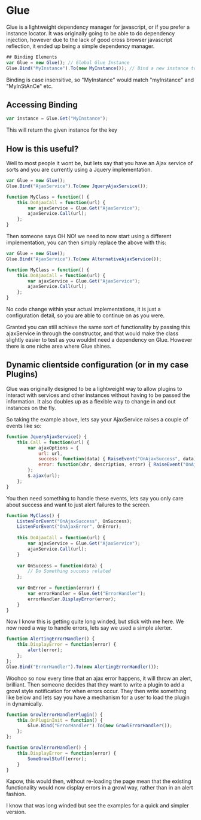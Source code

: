 # Glue

Glue is a lightweight dependency manager for javascript, or if you prefer a instance locator.
It was originally going to be able to do dependency injection, however due to the lack of good cross browser
javascript reflection, it ended up being a simple dependency manager.

```javascript
## Binding Elements
var Glue = new Glue(); // Global Glue Instance
Glue.Bind("MyInstance").To(new MyInstance()); // Bind a new instance to the key "MyInstance"
```

Binding is case insensitive, so "MyInstance" would match "myInstance" and "MyInStAnCe" etc.

## Accessing Binding
```javascript
var instance = Glue.Get("MyInstance");
```

This will return the given instance for the key

## How is this useful?

Well to most people it wont be, but lets say that you have an Ajax service of sorts and you are currently using 
a Jquery implementation.

```javascript
var Glue = new Glue();
Glue.Bind("AjaxService").To(new JqueryAjaxService());

function MyClass = function() {
	this.DoAjaxCall = function(url) {
		var ajaxService = Glue.Get("AjaxService");
		ajaxService.Call(url);
	};
}
```

Then someone says OH NO! we need to now start using a different implementation, you can then simply replace the above 
with this:

```javascript
var Glue = new Glue();
Glue.Bind("AjaxService").To(new AlternativeAjaxService());

function MyClass = function() {
	this.DoAjaxCall = function(url) {
		var ajaxService = Glue.Get("AjaxService");
		ajaxService.Call(url);
	};
}
```

No code change within your actual implementations, it is just a configuration detail, so you are able to continue on as you were.

Granted you can still achieve the same sort of functionality by passing this ajaxService in through the constructor, and that 
would make the class slightly easier to test as you wouldnt need a dependency on Glue. However there is one niche area where Glue 
shines.

## Dynamic clientside configuration (or in my case Plugins)

Glue was originally designed to be a lightweight way to allow plugins to interact with services and other instances without having to be 
passed the information. It also doubles up as a flexible way to change in and out instances on the fly.

So taking the example above, lets say your AjaxService raises a couple of events like so:

```javascript
function JqueryAjaxService() {
	this.Call = function(url) {
		var ajaxOptions = { 
			url: url,
			success: function(data) { RaiseEvent("OnAjaxSuccess", data); },
			error: function(xhr, description, error) { RaiseEvent("OnAjaxError", error); }
		};			
		$.ajax(url);
	};
}
```

You then need something to handle these events, lets say you only care about success and want to just alert failures to the screen.

```javascript
function MyClass() {
	ListenForEvent("OnAjaxSuccess", OnSuccess);
	ListenForEvent("OnAjaxError", OnError);
		
	this.DoAjaxCall = function(url) {
		var ajaxService = Glue.Get("AjaxService");
		ajaxService.Call(url);
	}
	
	var OnSuccess = function(data) {
		// Do Something success related
	};
	
	var OnError = function(error) {
		var errorHandler = Glue.Get("ErrorHandler");
		errorHandler.DisplayError(error);
	}
}
```

Now I know this is getting quite long winded, but stick with me here. We now need a way to handle errors, lets say we used a simple alerter.

```javascript
function AlertingErrorHandler() {
	this.DisplayError = function(error) {
		alert(error);
	};
};
Glue.Bind("ErrorHandler").To(new AlertingErrorHandler());
```

Woohoo so now every time that an ajax error happens, it will throw an alert, brilliant. Then someone decides that they want to write a plugin to add
a growl style notification for when errors occur. They then write something like below and lets say you have a mechanism for a user to load the plugin 
in dynamically.

```javascript
function GrowlErrorHandlerPlugin() {
	this.OnPluginInit = function() {
		Glue.Bind("ErrorHandler").To(new GrowlErrorHandler());
	};
};

function GrowlErrorHandler() {
	this.DisplayError = function(error) {
		SomeGrowlStuff(error);
	}
}
```

Kapow, this would then, without re-loading the page mean that the existing functionality would now display errors in a growl way, rather than in an alert fashion.

I know that was long winded but see the examples for a quick and simpler version.